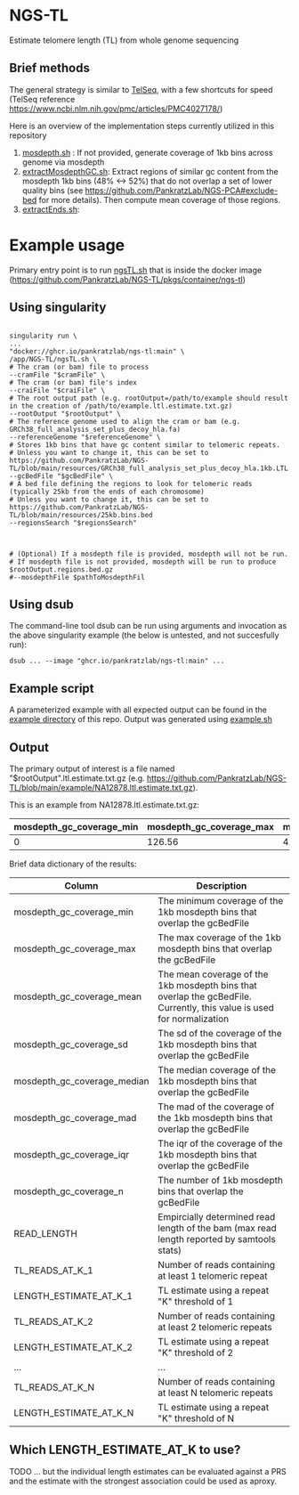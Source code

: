 # NGS-TL
Estimate telomere length (TL) from whole genome sequencing


## Brief methods

The general strategy is similar to [TelSeq](https://github.com/zd1/telseq), with a few shortcuts for speed (TelSeq reference https://www.ncbi.nlm.nih.gov/pmc/articles/PMC4027178/)

Here is an overview of the implementation steps currently utilized in this repository

1. [mosdepth.sh](https://github.com/PankratzLab/NGS-TL/blob/main/scripts/mosdepth.sh)
: If not provided, generate coverage of 1kb bins across genome via mosdepth
2. [extractMosdepthGC.sh](https://github.com/PankratzLab/NGS-TL/blob/main/scripts/extractMosdepthGC.sh): Extract regions of similar gc content from the mosdepth 1kb bins (48% <-> 52%) that do not overlap a set of lower quality bins (see https://github.com/PankratzLab/NGS-PCA#exclude-bed for more details). Then compute mean coverage of those regions.
3. [extractEnds.sh](https://github.com/PankratzLab/NGS-TL/blob/main/scripts/extractEnds.sh): 

# Example usage

Primary entry point is to run [ngsTL.sh](https://github.com/PankratzLab/NGS-TL/blob/main/ngsTL.sh) that is inside the docker image (https://github.com/PankratzLab/NGS-TL/pkgs/container/ngs-tl) 


## Using singularity

```

singularity run \
...
"docker://ghcr.io/pankratzlab/ngs-tl:main" \
/app/NGS-TL/ngsTL.sh \
# The cram (or bam) file to process
--cramFile "$cramFile" \
# The cram (or bam) file's index
--craiFile "$craiFile" \
# The root output path (e.g. rootOutput=/path/to/example should result in the creation of /path/to/example.ltl.estimate.txt.gz)
--rootOutput "$rootOutput" \
# The reference genome used to align the cram or bam (e.g. GRCh38_full_analysis_set_plus_decoy_hla.fa)
--referenceGenome "$referenceGenome" \
# Stores 1kb bins that have gc content similar to telomeric repeats.
# Unless you want to change it, this can be set to https://github.com/PankratzLab/NGS-TL/blob/main/resources/GRCh38_full_analysis_set_plus_decoy_hla.1kb.LTL.GC.filtered.bed.gz
--gcBedFile "$gcBedFile" \
# A bed file defining the regions to look for telomeric reads (typically 25kb from the ends of each chromosome)
# Unless you want to change it, this can be set to https://github.com/PankratzLab/NGS-TL/blob/main/resources/25kb.bins.bed
--regionsSearch "$regionsSearch"



# (Optional) If a mosdepth file is provided, mosdepth will not be run.
# If mosdepth file is not provided, mosdepth will be run to produce $rootOutput.regions.bed.gz
#--mosdepthFile $pathToMosdepthFil
```

## Using dsub

The command-line tool dsub can be run using arguments and invocation as the above singularity example (the below is untested, and not succesfully run):

```
dsub ... --image "ghcr.io/pankratzlab/ngs-tl:main" ...

```

## Example script

A parameterized example with all expected output can be found in the [example directory](https://github.com/PankratzLab/NGS-TL/tree/main/example) of this repo. Output was generated using [example.sh](https://github.com/PankratzLab/NGS-TL/tree/main/example/example.sh)


## Output

The primary output of interest is a file named "$rootOutput".ltl.estimate.txt.gz (e.g. https://github.com/PankratzLab/NGS-TL/blob/main/example/NA12878.ltl.estimate.txt.gz). 

This is an example from NA12878.ltl.estimate.txt.gz:

| mosdepth_gc_coverage_min | mosdepth_gc_coverage_max | mosdepth_gc_coverage_mean | mosdepth_gc_coverage_sd | mosdepth_gc_coverage_median | mosdepth_gc_coverage_mad | mosdepth_gc_coverage_iqr | mosdepth_gc_coverage_n | READ_LENGTH | TL_READS_AT_K_1 | LENGTH_ESTIMATE_AT_K_1 | TL_READS_AT_K_2 | LENGTH_ESTIMATE_AT_K_2 | TL_READS_AT_K_3 | LENGTH_ESTIMATE_AT_K_3 | TL_READS_AT_K_4 | LENGTH_ESTIMATE_AT_K_4 | TL_READS_AT_K_5 | LENGTH_ESTIMATE_AT_K_5 | TL_READS_AT_K_6 | LENGTH_ESTIMATE_AT_K_6 | TL_READS_AT_K_7 | LENGTH_ESTIMATE_AT_K_7 | TL_READS_AT_K_8 | LENGTH_ESTIMATE_AT_K_8 | TL_READS_AT_K_9 | LENGTH_ESTIMATE_AT_K_9 | TL_READS_AT_K_10 | LENGTH_ESTIMATE_AT_K_10 | TL_READS_AT_K_11 | LENGTH_ESTIMATE_AT_K_11 | TL_READS_AT_K_12 | LENGTH_ESTIMATE_AT_K_12 | TL_READS_AT_K_13 | LENGTH_ESTIMATE_AT_K_13 | TL_READS_AT_K_14 | LENGTH_ESTIMATE_AT_K_14 | TL_READS_AT_K_15 | LENGTH_ESTIMATE_AT_K_15 | TL_READS_AT_K_16 | LENGTH_ESTIMATE_AT_K_16 |
|--------------------------|--------------------------|---------------------------|-------------------------|-----------------------------|--------------------------|--------------------------|------------------------|-------------|-----------------|------------------------|-----------------|------------------------|-----------------|------------------------|-----------------|------------------------|-----------------|------------------------|-----------------|------------------------|-----------------|------------------------|-----------------|------------------------|-----------------|------------------------|------------------|-------------------------|------------------|-------------------------|------------------|-------------------------|------------------|-------------------------|------------------|-------------------------|------------------|-------------------------|------------------|-------------------------|
| 0                        | 126.56                   | 4.835327                  | 2.169083                | 4.87                        | 1.082298                 | 1.47                     | 24563                  | 101         | 16421           | 101.00336363383        | 15285           | 94.0159803387793       | 15140           | 93.1241048301681       | 15014           | 92.3490957675128       | 14846           | 91.315750350639        | 14657           | 90.1532367566561       | 14419           | 88.6893307494183       | 14175           | 87.1885195487207       | 13880           | 85.3740142036151       | 13522            | 83.1720043271818        | 13094            | 80.5394338603844        | 12610            | 77.5624149212959        | 11986            | 73.7242748014791        | 11280            | 69.3817637043788        | 10227            | 62.9049022521882        | 8087             | 49.7420499182014                     |



Brief data dictionary of the results:

| Column                      | Description                                                                                                            |
|-----------------------------|------------------------------------------------------------------------------------------------------------------------|
| mosdepth_gc_coverage_min    | The minimum coverage of the 1kb mosdepth bins that overlap the gcBedFile                                               |   |
| mosdepth_gc_coverage_max    | The max coverage of the 1kb mosdepth bins that overlap the gcBedFile                                                   |   |
| mosdepth_gc_coverage_mean   | The mean coverage of the 1kb mosdepth bins that overlap the gcBedFile. Currently, this value is used for normalization |   |
| mosdepth_gc_coverage_sd     | The sd of the coverage of the 1kb mosdepth bins that overlap the gcBedFile                                             |   |
| mosdepth_gc_coverage_median | The median coverage of the 1kb mosdepth bins that overlap the gcBedFile                                                |   |
| mosdepth_gc_coverage_mad    | The mad of the coverage of the 1kb mosdepth bins that overlap the gcBedFile                                            |   |
| mosdepth_gc_coverage_iqr    | The iqr of the coverage of the 1kb mosdepth bins that overlap the gcBedFile                                            |   |
| mosdepth_gc_coverage_n      | The number of 1kb mosdepth bins that overlap the gcBedFile                                                             |   |
| READ_LENGTH                 | Empircially determined read length of the bam (max read length reported by samtools stats)                             |   |
| TL_READS_AT_K_1             | Number of reads containing at least 1 telomeric repeat                                                                  |   |
| LENGTH_ESTIMATE_AT_K_1      | TL estimate using a repeat "K" threshold of 1                                                                          |   |
| TL_READS_AT_K_2             | Number of reads containing at least 2 telomeric repeats                                                                 |   |
| LENGTH_ESTIMATE_AT_K_2      | TL estimate using a repeat "K" threshold of 2                                                                          |   |
| …                           | …                                                                                                                      |   |
| TL_READS_AT_K_N             | Number of reads containing at least N telomeric repeats                                                                 |   |
| LENGTH_ESTIMATE_AT_K_N      | TL estimate using a repeat "K" threshold of N                                                                          |   |


## Which LENGTH_ESTIMATE_AT_K to use?

TODO ... but the individual length estimates can be evaluated against a PRS and the estimate with the strongest association could be used as aproxy.
